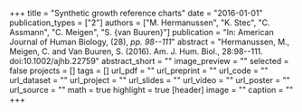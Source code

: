+++
title = "Synthetic growth reference charts"
date = "2016-01-01"
publication_types = ["2"]
authors = ["M. Hermanussen", "K. Stec", "C. Assmann", "C. Meigen", "S. {van Buuren}"]
publication = "In: American Journal of Human Biology, (28), _pp. 98--111_"
abstract = "Hermanussen, M., Meigen, C. and Van Buuren, S. (2016). Am. J. Hum. Biol., 28:98--111. doi:10.1002/ajhb.22759"
abstract_short = ""
image_preview = ""
selected = false
projects = []
tags = []
url_pdf = ""
url_preprint = ""
url_code = ""
url_dataset = ""
url_project = ""
url_slides = ""
url_video = ""
url_poster = ""
url_source = ""
math = true
highlight = true
[header]
image = ""
caption = ""
+++
